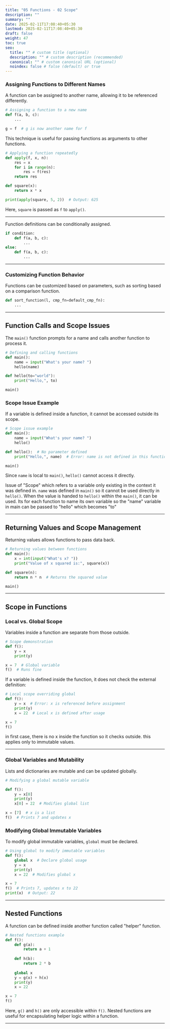 ```yaml
---
title: "05 Functions - 02 Scope"
description: ""
summary: ""
date: 2025-02-11T17:08:40+05:30
lastmod: 2025-02-11T17:08:40+05:30
draft: false
weight: 47
toc: true
seo:
  title: "" # custom title (optional)
  description: "" # custom description (recommended)
  canonical: "" # custom canonical URL (optional)
  noindex: false # false (default) or true
---
```


### Assigning Functions to Different Names

A function can be assigned to another name, allowing it to be referenced differently.

```python
# Assigning a function to a new name
def f(a, b, c):
    ...

g = f  # g is now another name for f
```

This technique is useful for passing functions as arguments to other functions.

```python
# Applying a function repeatedly
def apply(f, x, n):
    res = x
    for i in range(n):
        res = f(res)
    return res

def square(x):
    return x * x

print(apply(square, 5, 2))  # Output: 625
```

Here, `square` is passed as `f` to `apply()`.

---

Function definitions can be conditionally assigned.

```python
if condition:
    def f(a, b, c):
        ...
else:
    def f(a, b, c):
        ...
```

---

### Customizing Function Behavior

Functions can be customized based on parameters, such as sorting based on a comparison function.

```python
def sort_function(l, cmp_fn=default_cmp_fn):
    ...
```

---

## Function Calls and Scope Issues

The `main()` function prompts for a name and calls another function to process it.

```python
# Defining and calling functions
def main():
    name = input("What's your name? ")    
    hello(name)

def hello(to="world"):
    print("Hello,", to)

main()
```

### Scope Issue Example

If a variable is defined inside a function, it cannot be accessed outside its scope.

```python
# Scope issue example
def main():
    name = input("What's your name? ")    
    hello()

def hello():  # No parameter defined
    print("Hello,", name)  # Error: name is not defined in this function

main()
```

Since `name` is local to `main()`, `hello()` cannot access it directly.

Issue of "Scope" which refers to a variable only existing in the context it was defined in. `name` was defined in `main()` so it cannot be used directly in `hello()`.
When the value is handed to `hello()` within the `main()`, it can be used.
Its for each function to name its own variable so the "name" variable in main can be passed to "hello" which becomes "to"

---

## Returning Values and Scope Management

Returning values allows functions to pass data back.

```python
# Returning values between functions
def main():
    x = int(input("What's x? "))
    print("Value of x squared is:", square(x))

def square(n):
    return n * n  # Returns the squared value

main()
```

---

## Scope in Functions

### Local vs. Global Scope

Variables inside a function are separate from those outside.

```python
# Scope demonstration
def f():
    y = x
    print(y)

x = 7  # Global variable
f()  # Runs fine
```

If a variable is defined inside the function, it does not check the external definition:

```python
# Local scope overriding global
def f():
    y = x  # Error: x is referenced before assignment
    print(y)
    x = 22  # Local x is defined after usage

x = 7
f()
```
in first case, there is no x inside the function so it checks outside.
this applies only to immutable values.

___

### Global Variables and Mutability

Lists and dictionaries are mutable and can be updated globally.

```python
# Modifying a global mutable variable

def f():
    y = x[0]
    print(y)
    x[0] = 22  # Modifies global list

x = [7]  # x is a list
f()  # Prints 7 and updates x
```

### Modifying Global Immutable Variables

To modify global immutable variables, `global` must be declared.

```python
# Using global to modify immutable variables
def f():
    global x  # Declare global usage
    y = x
    print(y)
    x = 22  # Modifies global x

x = 7
f()  # Prints 7, updates x to 22
print(x)  # Output: 22
```

---

## Nested Functions

A function can be defined inside another function called "helper" function. 

```python
# Nested functions example
def f():
    def g(a):
        return a + 1
    
    def h(b):
        return 2 * b
    
    global x
    y = g(x) + h(x)
    print(y)
    x = 22

x = 7
f()
```

Here, `g()` and `h()` are only accessible within `f()`. Nested functions are useful for encapsulating helper logic within a function.

---


